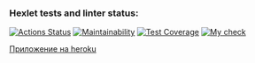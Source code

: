### Hexlet tests and linter status:
[![Actions Status](https://github.com/Sergoff1/java-project-lvl5/workflows/hexlet-check/badge.svg)](https://github.com/Sergoff1/java-project-lvl5/actions)
[![Maintainability](https://api.codeclimate.com/v1/badges/f375958fdabc64b6a982/maintainability)](https://codeclimate.com/github/Sergoff1/java-project-lvl5/maintainability)
[![Test Coverage](https://api.codeclimate.com/v1/badges/f375958fdabc64b6a982/test_coverage)](https://codeclimate.com/github/Sergoff1/java-project-lvl5/test_coverage)
[![My check](https://github.com/Sergoff1/java-project-lvl5/workflows/My%20check/badge.svg)](https://github.com/Sergoff1/java-project-lvl5/actions)


[Приложение на heroku](http://sergoff-task-manager.herokuapp.com)